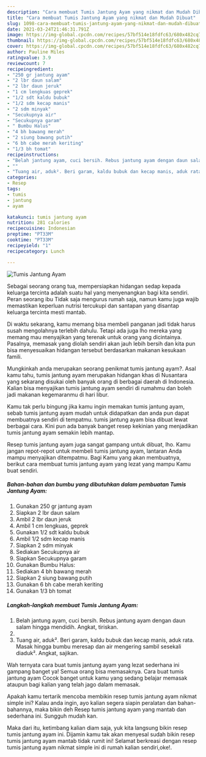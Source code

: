 ```yaml
---
description: "Cara membuat Tumis Jantung Ayam yang nikmat dan Mudah Dibuat"
title: "Cara membuat Tumis Jantung Ayam yang nikmat dan Mudah Dibuat"
slug: 1098-cara-membuat-tumis-jantung-ayam-yang-nikmat-dan-mudah-dibuat
date: 2021-03-24T21:46:31.791Z
image: https://img-global.cpcdn.com/recipes/57bf514e18fdfc63/680x482cq70/tumis-jantung-ayam-foto-resep-utama.jpg
thumbnail: https://img-global.cpcdn.com/recipes/57bf514e18fdfc63/680x482cq70/tumis-jantung-ayam-foto-resep-utama.jpg
cover: https://img-global.cpcdn.com/recipes/57bf514e18fdfc63/680x482cq70/tumis-jantung-ayam-foto-resep-utama.jpg
author: Pauline Miles
ratingvalue: 3.9
reviewcount: 7
recipeingredient:
- "250 gr jantung ayam"
- "2 lbr daun salam"
- "2 lbr daun jeruk"
- "1 cm lengkuas geprek"
- "1/2 sdt kaldu bubuk"
- "1/2 sdm kecap manis"
- "2 sdm minyak"
- "Secukupnya air"
- "Secukupnya garam"
- " Bumbu Halus"
- "4 bh bawang merah"
- "2 siung bawang putih"
- "6 bh cabe merah keriting"
- "1/3 bh tomat"
recipeinstructions:
- "Belah jantung ayam, cuci bersih. Rebus jantung ayam dengan daun salam hingga mendidih. Angkat, tiriskan."
- ""
- "Tuang air, aduk². Beri garam, kaldu bubuk dan kecap manis, aduk rata. Masak hingga bumbu meresap dan air mengering sambil sesekali diaduk². Angkat, sajikan."
categories:
- Resep
tags:
- tumis
- jantung
- ayam

katakunci: tumis jantung ayam 
nutrition: 281 calories
recipecuisine: Indonesian
preptime: "PT33M"
cooktime: "PT33M"
recipeyield: "1"
recipecategory: Lunch

---
```



![Tumis Jantung Ayam](https://img-global.cpcdn.com/recipes/57bf514e18fdfc63/680x482cq70/tumis-jantung-ayam-foto-resep-utama.jpg)

Sebagai seorang orang tua, mempersiapkan hidangan sedap kepada keluarga tercinta adalah suatu hal yang menyenangkan bagi kita sendiri. Peran seorang ibu Tidak saja mengurus rumah saja, namun kamu juga wajib memastikan keperluan nutrisi tercukupi dan santapan yang disantap keluarga tercinta mesti mantab.

Di waktu  sekarang, kamu memang bisa membeli panganan jadi tidak harus susah mengolahnya terlebih dahulu. Tetapi ada juga lho mereka yang memang mau menyajikan yang terenak untuk orang yang dicintainya. Pasalnya, memasak yang diolah sendiri akan jauh lebih bersih dan kita pun bisa menyesuaikan hidangan tersebut berdasarkan makanan kesukaan famili. 



Mungkinkah anda merupakan seorang penikmat tumis jantung ayam?. Asal kamu tahu, tumis jantung ayam merupakan hidangan khas di Nusantara yang sekarang disukai oleh banyak orang di berbagai daerah di Indonesia. Kalian bisa menyajikan tumis jantung ayam sendiri di rumahmu dan boleh jadi makanan kegemaranmu di hari libur.

Kamu tak perlu bingung jika kamu ingin memakan tumis jantung ayam, sebab tumis jantung ayam mudah untuk didapatkan dan anda pun dapat membuatnya sendiri di tempatmu. tumis jantung ayam bisa dibuat lewat berbagai cara. Kini pun ada banyak banget resep kekinian yang menjadikan tumis jantung ayam semakin lebih mantap.

Resep tumis jantung ayam juga sangat gampang untuk dibuat, lho. Kamu jangan repot-repot untuk membeli tumis jantung ayam, lantaran Anda mampu menyajikan ditempatmu. Bagi Kamu yang akan membuatnya, berikut cara membuat tumis jantung ayam yang lezat yang mampu Kamu buat sendiri.

<!--inarticleads1-->

##### Bahan-bahan dan bumbu yang dibutuhkan dalam pembuatan Tumis Jantung Ayam:

1. Gunakan 250 gr jantung ayam
1. Siapkan 2 lbr daun salam
1. Ambil 2 lbr daun jeruk
1. Ambil 1 cm lengkuas, geprek
1. Gunakan 1/2 sdt kaldu bubuk
1. Ambil 1/2 sdm kecap manis
1. Siapkan 2 sdm minyak
1. Sediakan Secukupnya air
1. Siapkan Secukupnya garam
1. Gunakan  Bumbu Halus:
1. Sediakan 4 bh bawang merah
1. Siapkan 2 siung bawang putih
1. Gunakan 6 bh cabe merah keriting
1. Gunakan 1/3 bh tomat




<!--inarticleads2-->

##### Langkah-langkah membuat Tumis Jantung Ayam:

1. Belah jantung ayam, cuci bersih. Rebus jantung ayam dengan daun salam hingga mendidih. Angkat, tiriskan.
1. 
1. Tuang air, aduk². Beri garam, kaldu bubuk dan kecap manis, aduk rata. Masak hingga bumbu meresap dan air mengering sambil sesekali diaduk². Angkat, sajikan.




Wah ternyata cara buat tumis jantung ayam yang lezat sederhana ini gampang banget ya! Semua orang bisa memasaknya. Cara buat tumis jantung ayam Cocok banget untuk kamu yang sedang belajar memasak ataupun bagi kalian yang telah jago dalam memasak.

Apakah kamu tertarik mencoba membikin resep tumis jantung ayam nikmat simple ini? Kalau anda ingin, ayo kalian segera siapin peralatan dan bahan-bahannya, maka bikin deh Resep tumis jantung ayam yang mantab dan sederhana ini. Sungguh mudah kan. 

Maka dari itu, ketimbang kalian diam saja, yuk kita langsung bikin resep tumis jantung ayam ini. Dijamin kamu tak akan menyesal sudah bikin resep tumis jantung ayam mantab tidak rumit ini! Selamat berkreasi dengan resep tumis jantung ayam nikmat simple ini di rumah kalian sendiri,oke!.

